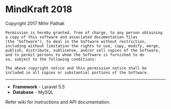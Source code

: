 # MindKraft 2018

Copyright 2017 Mihir Pathak

```
Permission is hereby granted, free of charge, to any person obtaining a copy of this software and associated documentation files 
(the "Software"), to deal in the Software without restriction, including without limitation the rights to use, copy, modify, merge, 
publish, distribute, sublicense, and/or sell copies of the Software, and to permit persons to whom the Software is furnished to do 
so, subject to the following conditions:

The above copyright notice and this permission notice shall be included in all copies or substantial portions of the Software.
```

****

* **Framework** - Laravel 5.5
* **Database** - MySQL

Refer wiki for instructions and API documentation.
